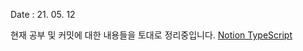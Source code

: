 Date : 21. 05. 12

현재 공부 및 커밋에 대한 내용들을 토대로 정리중입니다.
[Notion TypeScript](https://www.notion.so/TypeScript-1461f9e3f6214abd86e05908aa3dfcce)
